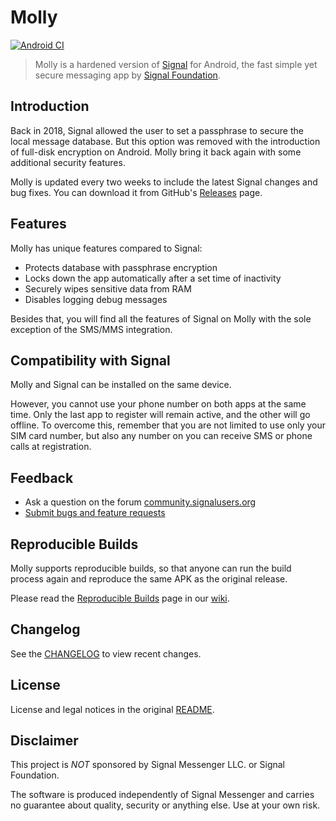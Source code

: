 # Molly

[![Android CI](https://github.com/mollyim/mollyim-android/workflows/Android%20CI/badge.svg)](https://github.com/mollyim/mollyim-android/actions)

> Molly is a hardened version of [Signal](https://github.com/signalapp/Signal-Android) for Android, the fast simple yet secure messaging app by [Signal Foundation](https://signal.org).

## Introduction

Back in 2018, Signal allowed the user to set a passphrase to secure the local message database. But this option was removed with the introduction of full-disk encryption on Android. Molly bring it back again with some additional security features.

Molly is updated every two weeks to include the latest Signal changes and bug fixes. You can download it from GitHub's [Releases](https://github.com/mollyim/mollyim-android/releases/latest) page.

## Features

Molly has unique features compared to Signal:

- Protects database with passphrase encryption
- Locks down the app automatically after a set time of inactivity
- Securely wipes sensitive data from RAM
- Disables logging debug messages

Besides that, you will find all the features of Signal on Molly with the sole exception of the SMS/MMS integration.

## Compatibility with Signal

Molly and Signal can be installed on the same device.

However, you cannot use your phone number on both apps at the same time. Only the last app to register will remain active, and the other will go offline. To overcome this, remember that you are not limited to use only your SIM card number, but also any number on you can receive SMS or phone calls at registration.

## Feedback

- Ask a question on the forum [community.signalusers.org](https://community.signalusers.org/)
- [Submit bugs and feature requests](https://github.com/mollyim/mollyim-android/issues)

## Reproducible Builds

Molly supports reproducible builds, so that anyone can run the build process again and reproduce the same APK as the original release.

Please read the [Reproducible Builds](https://github.com/mollyim/mollyim-android/wiki/Reproducible-Builds) page in our [wiki](https://github.com/mollyim/mollyim-android/wiki).

## Changelog

See the [CHANGELOG](CHANGELOG.md) to view recent changes.

## License

License and legal notices in the original [README](README-ORIG.md).

## Disclaimer

This project is *NOT* sponsored by Signal Messenger LLC. or Signal Foundation.

The software is produced independently of Signal Messenger and carries no guarantee about quality, security or anything else. Use at your own risk.
